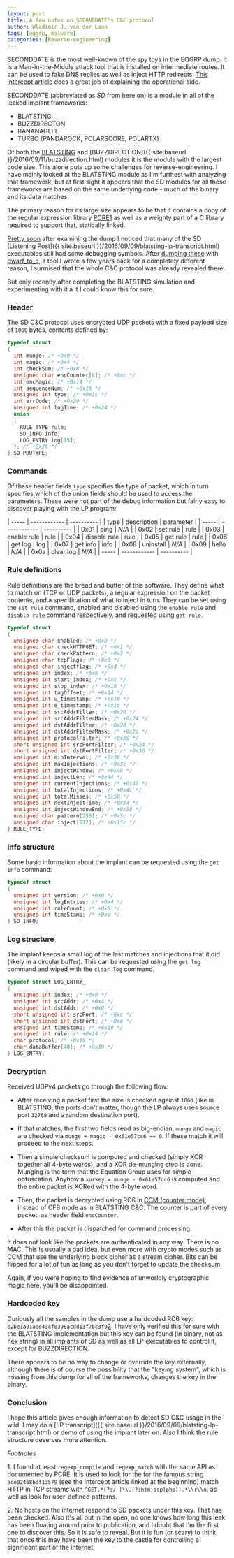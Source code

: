 ```yaml
---
layout: post
title: A few notes on SECONDDATE's C&C protocol
author: Wladimir J. van der Laan
tags: [eqgrp, malware]
categories: [Reverse-engineering]
---
```

SECONDDATE is the most well-known of the spy toys in the EQGRP dump.
It is a Man-in-the-Middle attack tool that is installed on intermediate routes. It can be used to fake DNS replies as well as inject HTTP redirects.
[This intercept article](https://theintercept.com/2016/08/19/the-nsa-was-hacked-snowden-documents-confirm/) does a
great job of explaining the operational side.

SECONDDATE (abbreviated as *SD* from here on) is a module in all of the leaked implant frameworks:

- BLATSTING
- BUZZDIRECTON
- BANANAGLEE
- TURBO (PANDAROCK, POLARSCORE, POLARTX)

Of both the [BLATSTING](https://gist.github.com/laanwj/9e5e404266a8956beabde522f97c421b) and [BUZZDIRECTION]({{
site.baseurl }}/2016/09/11/buzzdirection.html) modules it is the module with the largest code size.
This alone puts up some challenges for reverse-engineering. I have mainly looked at the BLATSTING module
as I'm furthest with analyzing that framework, but at first sight it appears that the SD
modules for all these frameworks are based on the same underlying code - much of the binary and its data matches.

The primary reason for its large size appears to be that it contains a copy of the regular expression library
[PCRE](http://www.pcre.org/)<a href="#foot1" class="footref">1</a> as well as a weighty part of a C library required to
support that, statically linked.

[Pretty soon](https://twitter.com/orionwl/status/765849507116507136) after examining the dump I noticed that many of the SD [Listening
Post]({{ site.baseurl }}/2016/09/09/blatsting-lp-transcript.html) executables still had some debugging symbols.
After [dumping these](https://gist.github.com/laanwj/96841340cecb5ada220af39551df2896) with [dwarf_to_c](https://github.com/laanwj/dwarf_to_c), a tool I wrote a few years back for a
completely different reason, I surmised that the whole C&C protocol was already revealed there.

But only recently after completing the BLATSTING simulation and experimenting with it a it I could know this for sure.

### Header

The SD C&C protocol uses encrypted UDP packets with a fixed payload size of `1060` bytes, contents defined by:

```c
typedef struct
{
  int munge; /* +0x0 */
  int magic; /* +0x4 */
  int checkSum; /* +0x8 */
  unsigned char encCounter[8]; /* +0xc */
  int encMagic; /* +0x14 */
  int sequenceNum; /* +0x18 */
  unsigned int type; /* +0x1c */
  int errCode; /* +0x20 */
  unsigned int logTime; /* +0x24 */
  union
  {
    RULE_TYPE rule;
    SD_INFO info;
    LOG_ENTRY log[15];
  }; /* +0x28 */
} SD_PDUTYPE;
```

### Commands

Of these header fields `type` specifies the type of packet, which in turn specifies which of the union
fields should be used to access the parameters. These were not part of the debug information but fairly easy to
discover playing with the LP program:

| ----- | ------------ | ---------- |
| type  | description  | parameter  |
| ----- | ------------ | ---------- |
|  0x01 | ping         | *N/A*      |
|  0x02 | set rule     | rule       |
|  0x03 | enable rule  | rule       |
|  0x04 | disable rule | rule       |
|  0x05 | get rule     | rule       |
|  0x06 | get log      | log        |
|  0x07 | get info     | info       |
|  0x08 | uninstall    | *N/A*      |
|  0x09 | hello        | *N/A*      |
|  0x0a | clear log    | *N/A*      |
| ----- | ------------ | ---------- |

### Rule definitions

Rule definitions are the bread and butter of this software. They define what to match on (TCP or UDP packets), a regular
expression on the packet contents, and a specification of what to inject in turn. They can be set using the `set rule`
command, enabled and disabled using the `enable rule` and `disable rule` command respectively, and requested using `get
rule`.

```c
typedef struct
{
  unsigned char enabled; /* +0x0 */
  unsigned char checkHTTPGET; /* +0x1 */
  unsigned char checkPattern; /* +0x2 */
  unsigned char tcpFlags; /* +0x3 */
  unsigned char injectflag; /* +0x4 */
  unsigned int index; /* +0x8 */
  unsigned int start_index; /* +0xc */
  unsigned int stop_index; /* +0x10 */
  unsigned int tagOffset; /* +0x14 */
  unsigned int u_timestamp; /* +0x18 */
  unsigned int e_timestamp; /* +0x1c */
  unsigned int srcAddrFilter; /* +0x20 */
  unsigned int srcAddrFilterMask; /* +0x24 */
  unsigned int dstAddrFilter; /* +0x28 */
  unsigned int dstAddrFilterMask; /* +0x2c */
  unsigned int protocolFilter; /* +0x30 */
  short unsigned int srcPortFilter; /* +0x34 */
  short unsigned int dstPortFilter; /* +0x36 */
  unsigned int minInterval; /* +0x38 */
  unsigned int maxInjections; /* +0x3c */
  unsigned int injectWindow; /* +0x40 */
  unsigned int injectLen; /* +0x44 */
  unsigned int currentInjections; /* +0x48 */
  unsigned int totalInjections; /* +0x4c */
  unsigned int totalMisses; /* +0x50 */
  unsigned int nextInjectTime; /* +0x54 */
  unsigned int injectWindowEnd; /* +0x58 */
  unsigned char pattern[256]; /* +0x5c */
  unsigned char inject[512]; /* +0x15c */
} RULE_TYPE;
```

### Info structure

Some basic information about the implant can be requested using the `get info` command:

```c
typedef struct
{
  unsigned int version; /* +0x0 */
  unsigned int logEntries; /* +0x4 */
  unsigned int ruleCount; /* +0x8 */
  unsigned int timeStamp; /* +0xc */
} SD_INFO;
```

### Log structure

The implant keeps a small log of the last matches and injections that it did (likely in a circular buffer). This can be
requested using the `get log` command and wiped with the `clear log` command.

```c
typedef struct LOG_ENTRY_
{
  unsigned int index; /* +0x0 */
  unsigned int srcAddr; /* +0x4 */
  unsigned int dstAddr; /* +0x8 */
  short unsigned int srcPort; /* +0xc */
  short unsigned int dstPort; /* +0xe */
  unsigned int timeStamp; /* +0x10 */
  unsigned int rule; /* +0x14 */
  char protocol; /* +0x18 */
  char dataBuffer[40]; /* +0x19 */
} LOG_ENTRY;
```

### Decryption

Received UDPv4 packets go through the following flow:

- After receiving a packet first the size is checked against `1060` (like in BLATSTING, the ports don't matter, though the
LP always uses source port `32768` and a random destination port).

- If that matches, the first two fields read as big-endian, `munge` and `magic` are checked via `munge + magic -
0x61e57cc6 == 0`.  If these match it will proceed to the next steps.

- Then a simple checksum is computed and checked (simply XOR together all 4-byte words), and a XOR de-munging step is
done.  Munging is the term that the Equation Group uses for simple obfuscation. Anyhow a `xorkey = munge - 0x61e57cc6`
is computed and the entire packet is XORed with the 4-byte word.

- Then, the packet is decrypted using RC6 in [CCM (counter mode)](https://en.wikipedia.org/wiki/CCM_mode), instead of CFB
  mode as in BLATSTING C&C. The counter is part of every packet, as header field `encCounter`.

- After this the packet is dispatched for command processing.

It does not look like the packets are authenticated in any way. There is no MAC. This is usually a bad idea, but even more with
crypto modes such as CCM that use the underlying block cipher as a stream cipher. Bits can be flipped for a lot of fun
as long as you don't forget to update the checksum.

Again, if you were hoping to find evidence of unworldly cryptographic magic here, you'll be disappointed.

### Hardcoded key

Curiously all the samples in the dump use a hardcoded RC6 key: `e2be1a91aed43cf0398acdd13f7bc3f9`<a href="#foot1" class="footref">2</a>.
I have only verified this for sure with the BLATSTING implementation but this key can be found (in binary, not as hex
string) in all implants of SD as well as all LP executables to control it, except for BUZZDIRECTION.

There appears to be no way to change or override the key externally, although there is of course the possibility that
the "keying system", which is missing from this dump for all of the frameworks, changes the key in the binary.

### Conclusion

I hope this article gives enough information to detect SD C&C usage in the wild. I may do a [LP transcript]({{
site.baseurl }}/2016/09/09/blatsting-lp-transcript.html) or demo of using the implant later on. Also I think
the rule structure deserves more attention.

*Footnotes*

<span class="footdef" id="foot1">1</span>. I found at least `regexp_compile` and `regexp_match` with the same API as documented by PCRE.
It is used to look for the for the famous string `ace02468bdf13579` (see the Intercept article linked at the beginning)
match HTTP in TCP streams with `^GET.*(?:/ |\\.(?:htm|asp|php)).*\\r\\n`, as well as look for user-defined patterns.

<span class="footdef" id="foot2">2</span>. No hosts on the internet respond to SD packets under this key. That has been checked. Also
it's all out in the open, no one knows how long this leak has been floating around prior to publication, and I doubt
that I'm the first one to discover this. So it is safe to reveal. But it is fun (or scary) to think that once this may have been
the key to the castle for controlling a significant part of the internet.
